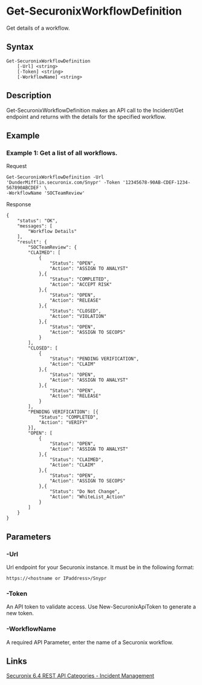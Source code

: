 # Get-SecuronixWorkflowDefinition
Get details of a workflow.

## Syntax
```
Get-SecuronixWorkflowDefinition
    [-Url] <string>
    [-Token] <string>
    [-WorkflowName] <string>
```

## Description
Get-SecuronixWorkflowDefinition makes an API call to the Incident/Get endpoint and returns with the details for the specified workflow.

## Example

### Example 1: Get a list of all workflows.

Request
```
Get-SecuronixWorkflowDefinition -Url 'DunderMifflin.securonix.com/Snypr' -Token '12345678-90AB-CDEF-1234-567890ABCDEF' \
-WorkflowName 'SOCTeamReview'
```

Response
```
{
    "status": "OK",
    "messages": [
        "Workflow Details"
    ],
    "result": {
        "SOCTeamReview": {
        "CLAIMED": [
            {
                "Status": "OPEN",
                "Action": "ASSIGN TO ANALYST"
            },{
                "Status": "COMPLETED",
                "Action": "ACCEPT RISK"
            },{
                "Status": "OPEN",
                "Action": "RELEASE"
            },{
                "Status": "CLOSED",
                "Action": "VIOLATION"
            },{
                "Status": "OPEN",
                "Action": "ASSIGN TO SECOPS"
            }
        ],
        "CLOSED": [
            {
                "Status": "PENDING VERIFICATION",
                "Action": "CLAIM"
            },{
                "Status": "OPEN",
                "Action": "ASSIGN TO ANALYST"
            },{
                "Status": "OPEN",
                "Action": "RELEASE"
            }
        ],
        "PENDING VERIFICATION": [{
            "Status": "COMPLETED",
            "Action": "VERIFY"
        }],
        "OPEN": [
            {
                "Status": "OPEN",
                "Action": "ASSIGN TO ANALYST"
            },{
                "Status": "CLAIMED",
                "Action": "CLAIM"
            },{
                "Status": "OPEN",
                "Action": "ASSIGN TO SECOPS"
            },{
                "Status": "Do Not Change",
                "Action": "WhiteList_Action"
            }
        ]
    }
}
```

## Parameters

### -Url
Url endpoint for your Securonix instance.
It must be in the following format:
```
https://<hostname or IPaddress>/Snypr
```
### -Token
An API token to validate access. Use New-SecuronixApiToken to generate a new token.

### -WorkflowName
A required API Parameter, enter the name of a Securonix workflow.

## Links
[Securonix 6.4 REST API Categories - Incident Management](https://documentation.securonix.com/onlinedoc/Content/6.4%20Cloud/Content/SNYPR%206.4/6.4%20Guides/Web%20Services/6.4_REST%20API%20Categories.htm#IncidentManagement)